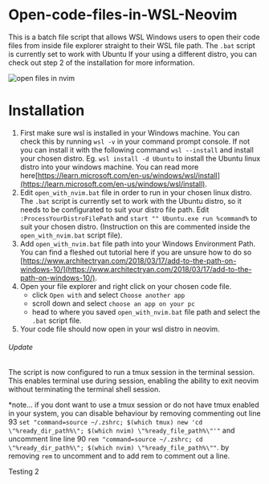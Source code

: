 # Open-code-files-in-WSL-Neovim
This is a batch file script that allows WSL Windows users to open their code files from inside file explorer straight to their WSL file path. The `.bat` script is currently set to work with Ubuntu If your using a different distro, you can check out step 2 of the installation for more information.

![open files in nvim](https://github.com/user-attachments/assets/c199fc91-2002-48ae-ba4f-e76d8985e7ca)

# Installation
1. First make sure wsl is installed in your Windows machine. You can check this by running `wsl -v` in your command prompt console. If not you can install it with the following command `wsl --install` and install your chosen distro. Eg. `wsl install -d Ubuntu` to install the Ubuntu linux distro into your windows machine. You can read more here[https://learn.microsoft.com/en-us/windows/wsl/install](https://learn.microsoft.com/en-us/windows/wsl/install).
2. Edit `open_with_nvim.bat` file in order to run in your chosen linux distro. The `.bat` script is currently set to work with the Ubuntu distro, so it needs to be configurated to suit your distro file path. Edit `:ProcessYourDistroFilePath` and `start "" Ubuntu.exe run %command%` to suit your chosen distro. (Instruction on this are commented inside the `open_with_nvim.bat` script file).
3. Add `open_with_nvim.bat` file path into your Windows Environment Path. You can find a fleshed out tutorial here if you are unsure how to do so [https://www.architectryan.com/2018/03/17/add-to-the-path-on-windows-10/](https://www.architectryan.com/2018/03/17/add-to-the-path-on-windows-10/).
4. Open your file explorer and right click on your chosen code file.
    - click `Open with` and select `Choose another app`
    - scroll down and select `choose an app on your pc`
    - head to where you saved `open_with_nvim.bat` file path and select the `.bat` script file.
5. Your code file should now open in your wsl distro in neovim.

###### Update
The script is now configured to run a tmux session in the terminal session. This enables terminal use during session, enabling the ability to exit neovim without terminating the terminal shell session. 

*note... if you dont want to use a tmux session or do not have tmux enabled in your system, you can disable behaviour by removing commenting out line 93 `set "command=source ~/.zshrc; $(which tmux) new 'cd \"%ready_dir_path%\"; $(which nvim) \"%ready_file_path%\"'"` and uncomment line line 90 `rem "command=source ~/.zshrc; cd \"%ready_dir_path%\"; $(which nvim) \"%ready_file_path%\""`. by removing `rem` to uncomment and to add rem to comment out a line.

Testing 2

